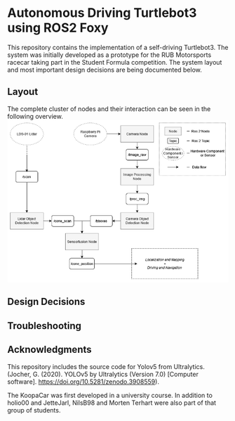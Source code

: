 # Autonomous Driving Turtlebot3 using ROS2 Foxy
This repository contains the implementation of a self-driving Turtlebot3. The system was initially developed as a prototype for the RUB Motorsports racecar taking part in the Student Formula competition. The system layout and most important design decisions are being documented below.

## Layout
The complete cluster of nodes and their interaction can be seen in the following overview. 
![Complete_ROS](images/SystemArchitecture.drawio(1).png)


## Design Decisions


## Troubleshooting


## Acknowledgments
This repository includes the source code for Yolov5 from Ultralytics. (Jocher, G. (2020). YOLOv5 by Ultralytics (Version 7.0) [Computer software]. https://doi.org/10.5281/zenodo.3908559). 

The KoopaCar was first developed in a university course. In addition to holio00 and JetteJarl, NilsB98 and Morten Terhart were also part of that group of students.
